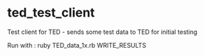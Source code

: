 # ted_test_client

Test client for TED - sends some test data to TED for initial testing

Run with : ruby TED_data_1x.rb WRITE_RESULTS
